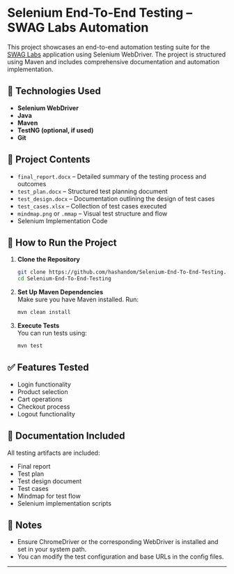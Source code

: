 # Selenium End-To-End Testing – SWAG Labs Automation

This project showcases an end-to-end automation testing suite for the [SWAG Labs](https://www.saucedemo.com/) application using Selenium WebDriver. The project is structured using Maven and includes comprehensive documentation and automation implementation.

## 🔧 Technologies Used
- **Selenium WebDriver**
- **Java**
- **Maven**
- **TestNG (optional, if used)**
- **Git**

## 📂 Project Contents
- `final_report.docx` – Detailed summary of the testing process and outcomes
- `test_plan.docx` – Structured test planning document
- `test_design.docx` – Documentation outlining the design of test cases
- `test_cases.xlsx` – Collection of test cases executed
- `mindmap.png` or `.mmap` – Visual test structure and flow
- Selenium Implementation Code

## 🚀 How to Run the Project

1. **Clone the Repository**  
   ```bash
   git clone https://github.com/hashandom/Selenium-End-To-End-Testing.git
   cd Selenium-End-To-End-Testing
   ```

2. **Set Up Maven Dependencies**  
   Make sure you have Maven installed. Run:
   ```bash
   mvn clean install
   ```

3. **Execute Tests**  
   You can run tests using:
   ```bash
   mvn test
   ```

## ✅ Features Tested
- Login functionality
- Product selection
- Cart operations
- Checkout process
- Logout functionality

## 📘 Documentation Included
All testing artifacts are included:
- Final report
- Test plan
- Test design document
- Test cases
- Mindmap for test flow
- Selenium implementation scripts

## 📎 Notes
- Ensure ChromeDriver or the corresponding WebDriver is installed and set in your system path.
- You can modify the test configuration and base URLs in the config files.

---

